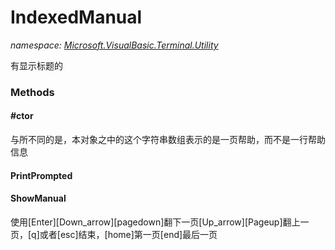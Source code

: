 ﻿
# IndexedManual
_namespace: [Microsoft.VisualBasic.Terminal.Utility](N-Microsoft.VisualBasic.Terminal.Utility.md)_

有显示标题的

### Methods

#### #ctor
与所不同的是，本对象之中的这个字符串数组表示的是一页帮助，而不是一行帮助信息
#### PrintPrompted

#### ShowManual
使用[Enter][Down_arrow][pagedown]翻下一页[Up_arrow][Pageup]翻上一页，[q]或者[esc]结束，[home]第一页[end]最后一页



